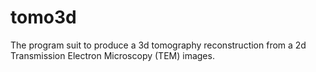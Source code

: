 tomo3d
======

The program suit to produce a 3d tomography reconstruction from a 2d Transmission Electron Microscopy (TEM) images.
